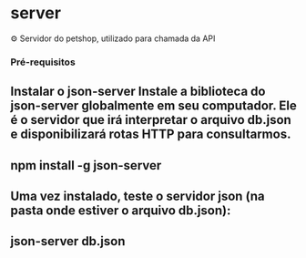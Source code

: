 # server
⚙️ Servidor do petshop, utilizado para chamada da API

### Pré-requisitos

Instalar o json-server
Instale a biblioteca do json-server globalmente em seu computador. Ele é o servidor que irá interpretar o arquivo db.json e disponibilizará rotas HTTP para consultarmos.
----------------------------
npm install -g json-server
----------------------------

Uma vez instalado, teste o servidor json (na pasta onde estiver o arquivo db.json):
----------------------------
json-server db.json
----------------------------
